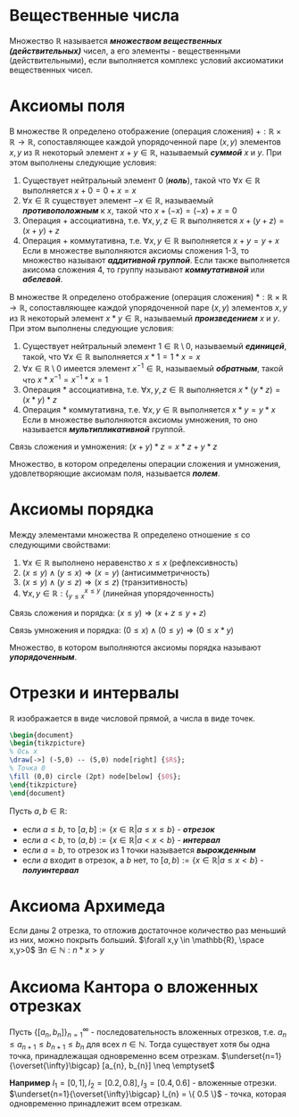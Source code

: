 # Вещественные числа

Множество $\mathbb{R}$ называется ***множеством вещественных (действительных)*** чисел, а его элементы - вещественными (действительными), если выполняется комплекс условий аксиоматики вещественных чисел.
# Аксиомы поля

В множестве $\mathbb{R}$ определено отображение (операция сложения) $+ : \mathbb{R} \times \mathbb{R} \rightarrow \mathbb{R}$, сопоставляющее каждой упорядоченной паре $(x, y)$ элементов $x, y$ из $\mathbb{R}$ некоторый элемент $x + y \in \mathbb{R}$, называемый ***суммой*** $x$ и $y$. При этом выполнены следующие условия:
1. Существует нейтральный элемент 0 (***ноль***), такой что $\forall x \in \mathbb{R}$ выполняется $x + 0 = 0 + x = x$
2. $\forall x \in \mathbb{R}$ существует элемент $-x \in \mathbb{R}$, называемый ***противоположным***  к $x$, такой что $x + (-x) = (-x) + x = 0$
3. Операция $+$ ассоциативна, т.е. $\forall x, y, z \in \mathbb{R}$ выполняется $x + (y + z) = (x + y) + z$
4. Операция $+$ коммутативна, т.е. $\forall x, y \in \mathbb{R}$ выполняется $x + y = y + x$
Если в множестве выполняются аксиомы сложения 1-3, то множество называют ***аддитивной группой***. Если также выполняется акисома сложения 4, то группу называют ***коммутативной*** или ***абелевой***.

В множестве $\mathbb{R}$ определено отображение (операция сложения) $* : \mathbb{R} \times \mathbb{R} \rightarrow \mathbb{R}$, сопоставляющее каждой упорядоченной паре $(x, y)$ элементов $x, y$ из $\mathbb{R}$ некоторый элемент $x * y \in \mathbb{R}$, называемый ***произведением*** $x$ и $y$. При этом выполнены следующие условия:
1. Существует нейтральный элемент $1 \in \mathbb{R} \setminus 0$, называемый ***единицей***, такой, что $\forall x \in \mathbb{R}$ выполняется $x * 1 = 1 * x = x$
2. $\forall x \in \mathbb{R} \setminus 0$ имеется элемент $x^{-1} \in \mathbb{R}$, называемый ***обратным***, такой что $x * x^{-1} = x^{-1} * x = 1$
3. Операция $*$ ассоциативна, т.е. $\forall x, y, z \in \mathbb{R}$ выполняется $x * (y * z) = (x * y) * z$
4. Операция $*$ коммутативна, т.е. $\forall x, y \in \mathbb{R}$ выполняется $x * y =  y * x$
Если в множестве выполняются аксиомы умножения, то оно называется ***мультипликативной*** группой.

Связь сложения и умножения:
$(x + y) * z = x*z + y*z$

Множество, в котором определены операции сложения и умножения, удовлетворяющие аксиомам поля, называется ***полем***.
# Аксиомы порядка

Между элементами множества $\mathbb{R}$ определено отношение $\leq$ со следующими свойствами:
1. $\forall x \in \mathbb{R}$ выполнено неравенство $x \leq x$ (рефлексивность)
2. $(x \leq y) \land (y \leq x) \Rightarrow (x = y)$ (антисимметричность)
3. $(x \leq y) \land (y \leq z) \Rightarrow (x \leq z)$ (транзитивность)
4. $\forall x, y \in \mathbb{R} : \big\{^{x \leq y}_{y \leq x}$ (линейная упорядоченность)

Связь сложения и порядка:
$(x \leq y) \Rightarrow (x + z \leq y + z)$

Связь умножения и порядка:
$(0 \leq x) \land (0 \leq y) \Rightarrow (0 \leq x*y)$

Множество, в котором выполняются аксиомы порядка называют ***упорядоченным***.
# Отрезки и интервалы

$\mathbb{R}$ изображается в виде числовой прямой, а числа в виде точек.

```tikz
\begin{document}
\begin{tikzpicture} 
% Ось x 
\draw[->] (-5,0) -- (5,0) node[right] {$R$}; 
% Точка 0 
\fill (0,0) circle (2pt) node[below] {$0$}; 
\end{tikzpicture}
\end{document}
```
Пусть $a, b \in \mathbb{R}$:
- если $a \leq b$, то $[a, b] := \{x \in \mathbb{R} | a \leq x \leq b\}$ - ***отрезок***
- если $a < b$, то $(a, b) := \{x \in \mathbb{R} | a < x < b\}$ - ***интервал***
- если $a = b$, то отрезок из 1 точки называется ***вырожденным***
- если $a$ входит в отрезок, а $b$ нет, то $[a,b) := \{x \in \mathbb{R} | a \leq x < b\}$ - ***полуинтервал***
# Аксиома Архимеда

Если даны 2 отрезка, то отложив достаточное количество раз меньший из них, можно покрыть больший.
$\forall x,y \in \mathbb{R}, \space x,y>0$
$\exists n \in \mathbb{N} : n * x > y$
# Аксиома Кантора о вложенных отрезках

Пусть $\{[a_{n}, b_{n}]\}^{\infty}_{n=1}$ - последовательность вложенных отрезков, т.е. $a_{n} \leq a_{n+1} \leq b_{n+1} \leq b_{n}$ для всех $n \in \mathbb{N}$. Тогда существует хотя бы одна точка, принадлежащая одновременно всем отрезкам.
$\underset{n=1}{\overset{\infty}\bigcap} [a_{n}, b_{n}] \neq \emptyset$

**Например**
$I_{1} = [0,1], I_{2} = [0.2,0.8], I_{3} = [0.4, 0.6]$ - вложенные отрезки.
$\underset{n=1}{\overset{\infty}\bigcap} I_{n} = \{ 0.5 \}$ - точка, которая одновременно принадлежит всем отрезкам.

